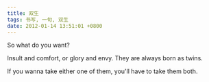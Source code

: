 ```yaml
---
title: 双生
tags: 书写, 一句, 双生
date: 2012-01-14 13:51:01 +0800
---
```



So what do you want? 

Insult and comfort, or glory and envy. They are always born as twins.

If you wanna take either one of them, you'll have to take them both.

